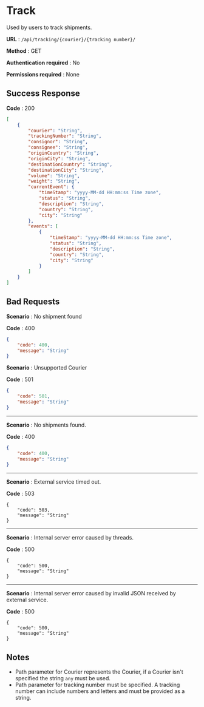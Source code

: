 # Track

Used by users to track shipments.

**URL** : `/api/tracking/{courier}/{tracking number}/`

**Method** : GET

**Authentication required** : No

**Permissions required** : None

## Success Response

**Code** : 200

```json
[
    {
        "courier": "String",
        "trackingNumber": "String",
        "consignor": "String",
        "consignee": "String",
        "originCountry": "String",
        "originCity": "String",
        "destinationCountry": "String",
        "destinationCity": "String",
        "volume": "String",
        "weight": "String",
        "currentEvent": {
            "timeStamp": "yyyy-MM-dd HH:mm:ss Time zone",
            "status": "String",
            "description": "String",
            "country": "String",
            "city": "String"
        },
        "events": [
            {
                "timeStamp": "yyyy-MM-dd HH:mm:ss Time zone",
                "status": "String",
                "description": "String",
                "country": "String",
                "city": "String"
            }
        ]
    }
]
```

## Bad Requests

**Scenario** : No shipment found

**Code** : 400

```json
{
    "code": 400,
    "message": "String"
}
```



**Scenario** : Unsupported Courier

**Code** : 501

```json
{
    "code": 501,
    "message": "String"
}
```

___

**Scenario** : No shipments found.

**Code** : 400

```json
{
    "code": 400,
    "message": "String"
}
```



___

**Scenario** : External service timed out.

**Code** : 503

```
{
    "code": 503,
    "message": "String"
}
```

___

**Scenario** : Internal server error caused by threads.

**Code** : 500

```
{
    "code": 500,
    "message": "String"
}
```

___

**Scenario** : Internal server error caused by invalid JSON received by external service.

**Code** : 500

```
{
    "code": 500,
    "message": "String"
}
```

## Notes

* Path parameter for Courier represents the Courier, if a Courier isn't specified the string `any` must be used.
* Path parameter for tracking number must be specified. A tracking number can include numbers and letters and must be provided as a string.